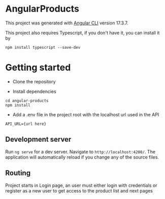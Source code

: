 # AngularProducts

This project was generated with [Angular CLI](https://github.com/angular/angular-cli) version 17.3.7.

This project also requires Typescript, if you don't have it, you can install it by 

```
npm install typescript --save-dev
```

# Getting started
- Clone the repository

- Install dependencies
```
cd angular-products
npm install
```

- Add a .env file in the project root with the localhost url used in the API
```
API_URL={url here}
```

## Development server

Run `ng serve` for a dev server. Navigate to `http://localhost:4200/`. The application will automatically reload if you change any of the source files.

## Routing

Project starts in Login page, an user must either login with credentials or register as a new user to get access to the product list and next pages
